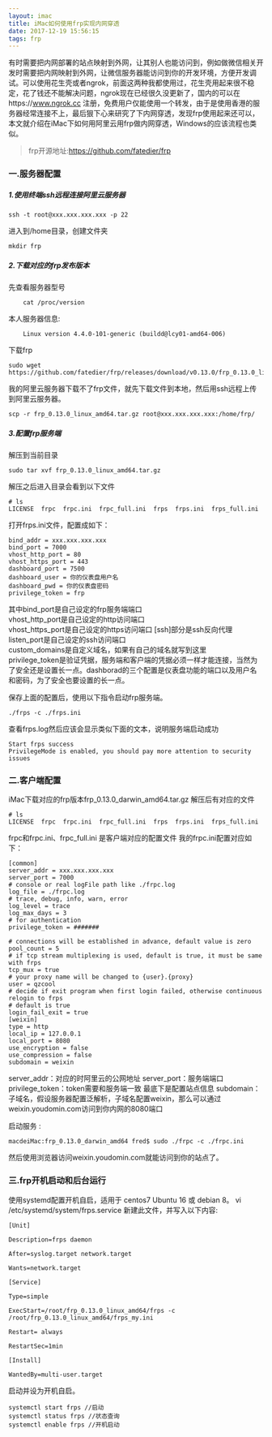 ```yaml
---
layout: imac
title: iMac如何使用frp实现内网穿透
date: 2017-12-19 15:56:15
tags: frp 
---
```


有时需要把内网部署的站点映射到外网，让其别人也能访问到，例如做微信相关开发时需要把内网映射到外网，让微信服务器能访问到你的开发环境，方便开发调试。可以使用花生壳或者ngrok，前面这两种我都使用过，花生壳用起来很不稳定，花了钱还不能解决问题，ngrok现在已经很久没更新了，国内的可以在https://www.ngrok.cc 注册，免费用户仅能使用一个转发，由于是使用香港的服务器经常连接不上，最后狠下心来研究了下内网穿透，发现frp使用起来还可以，本文就介绍在iMac下如何用阿里云用frp做内网穿透，Windows的应该流程也类似。

>frp开源地址:https://github.com/fatedier/frp
 
### 一.服务器配置
##### 1.使用终端ssh远程连接阿里云服务器

```   
ssh -t root@xxx.xxx.xxx.xxx -p 22
```
进入到/home目录，创建文件夹
```
mkdir frp
```

##### 2.下载对应的frp发布版本

先查看服务器型号

```
    cat /proc/version
```
本人服务器信息:

```
    Linux version 4.4.0-101-generic (buildd@lcy01-amd64-006)  
```
    
下载frp

```
sudo wget  https://github.com/fatedier/frp/releases/download/v0.13.0/frp_0.13.0_linux_amd64.tar.gz
```
我的阿里云服务器下载不了frp文件，就先下载文件到本地，然后用ssh远程上传到阿里云服务器。
```
scp -r frp_0.13.0_linux_amd64.tar.gz root@xxx.xxx.xxx.xxx:/home/frp/ 
```
##### 3.配置frp服务端
解压到当前目录
```
sudo tar xvf frp_0.13.0_linux_amd64.tar.gz
```
解压之后进入目录会看到以下文件

<!-- more -->

```
# ls
LICENSE  frpc  frpc.ini  frpc_full.ini  frps  frps.ini  frps_full.ini
```
打开frps.ini文件，配置成如下：
```
bind_addr = xxx.xxx.xxx.xxx
bind_port = 7000
vhost_http_port = 80
vhost_https_port = 443
dashboard_port = 7500
dashboard_user = 你的仪表盘用户名
dashboard_pwd = 你的仪表盘密码
privilege_token = frp
```
其中bind_port是自己设定的frp服务端端口  
vhost_http_port是自己设定的http访问端口  
vhost_https_port是自己设定的https访问端口
[ssh]部分是ssh反向代理  
listen_port是自己设定的ssh访问端口  
custom_domains是自定义域名，如果有自己的域名就写到这里  
privilege_token是验证凭据，服务端和客户端的凭据必须一样才能连接，当然为了安全还是设置长一点。dashborad的三个配置是仪表盘功能的端口以及用户名和密码，为了安全也要设置的长一点。

保存上面的配置后，使用以下指令启动frp服务端。
```
./frps -c ./frps.ini
```
查看frps.log然后应该会显示类似下面的文本，说明服务端启动成功
``` 
Start frps success
PrivilegeMode is enabled, you should pay more attention to security issues
```
### 二.客户端配置
iMac下载对应的frp版本frp_0.13.0_darwin_amd64.tar.gz
解压后有对应的文件
```
# ls
LICENSE  frpc  frpc.ini  frpc_full.ini  frps  frps.ini  frps_full.ini
```
frpc和frpc.ini、frpc_full.ini 是客户端对应的配置文件
我的frpc.ini配置对应如下：
```
[common]
server_addr = xxx.xxx.xxx.xxx
server_port = 7000  
# console or real logFile path like ./frpc.log
log_file = ./frpc.log 
# trace, debug, info, warn, error
log_level = trace 
log_max_days = 3 
# for authentication
privilege_token = #######
 
# connections will be established in advance, default value is zero
pool_count = 5 
# if tcp stream multiplexing is used, default is true, it must be same with frps
tcp_mux = true 
# your proxy name will be changed to {user}.{proxy}
user = qzcool 
# decide if exit program when first login failed, otherwise continuous relogin to frps
# default is true
login_fail_exit = true 
[weixin]
type = http
local_ip = 127.0.0.1
local_port = 8080
use_encryption = false
use_compression = false 
subdomain = weixin
```
server_addr：对应的时阿里云的公网地址
server_port：服务端端口
privilege_token：token需要和服务端一致
最底下是配置站点信息
subdomain：子域名，假设服务器配置泛解析，子域名配置weixin，那么可以通过weixin.youdomin.com访问到你内网的8080端口

启动服务 :
```
macdeiMac:frp_0.13.0_darwin_amd64 fred$ sudo ./frpc -c ./frpc.ini 
```
然后使用浏览器访问weixin.youdomin.com就能访问到你的站点了。


### 三.frp开机启动和后台运行

使用systemd配置开机自启，适用于 centos7 Ubuntu 16 或 debian 8。 
vi /etc/systemd/system/frps.service 新建此文件，并写入以下内容:
```
[Unit]

Description=frps daemon

After=syslog.target network.target

Wants=network.target

[Service]

Type=simple

ExecStart=/root/frp_0.13.0_linux_amd64/frps -c /root/frp_0.13.0_linux_amd64/frps_my.ini

Restart= always

RestartSec=1min

[Install]

WantedBy=multi-user.target
```
启动并设为开机自启。
```
systemctl start frps //启动 
systemctl status frps //状态查询 
systemctl enable frps //开机启动
```